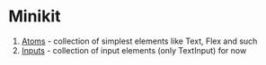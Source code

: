 # Minikit

1. [Atoms](https://github.com/lxchurbakov/snippets/blob/main/minikit/atoms.tsx) - collection of simplest elements like Text, Flex and such
2. [Inputs](https://github.com/lxchurbakov/snippets/blob/main/minikit/inputs.tsx) - collection of input elements (only TextInput) for now